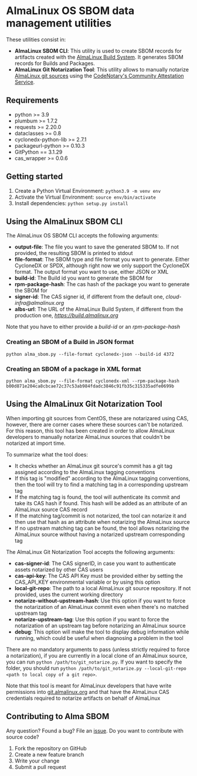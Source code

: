 # AlmaLinux OS SBOM data management utilities

These utilities consist in:
* __AlmaLinux SBOM CLI__: This utility is used to create SBOM records for artifacts created with the [AlmaLinux Build System](https://github.com/AlmaLinux/build-system). It generates SBOM records for Builds and Packages.
* __AlmaLinux Git Notarization Tool__: This utility allows to manually notarize [AlmaLinux git sources](https://git.almalinux.org) using the [CodeNotary's Community Attestation Service](https://cas.codenotary.com/).

## Requirements

* python >= 3.9
* plumbum >= 1.7.2
* requests >= 2.20.0
* dataclasses >= 0.8
* cyclonedx-python-lib >= 2.7.1
* packageurl-python >= 0.10.3
* GitPython == 3.1.29
* cas_wrapper >= 0.0.6

## Getting started

1. Create a Python Virtual Environment: `python3.9 -m venv env`
2. Activate the Virtual Environment: `source env/bin/activate`
3. Install dependencies: `python setup.py install`

## Using the AlmaLinux SBOM CLI

The AlmaLinux OS SBOM CLI accepts the following arguments:
* __output-file__: The file you want to save the generated SBOM to. If not provided, the resulting SBOM is printed to stdout
* __file-format__: The SBOM type and file format you want to generate. Either CycloneDX or SPDX, although right now we only support the CycloneDX format. The output format you want to use, either JSON or XML
* __build-id__: The Build id you want to generate the SBOM for
* __rpm-package-hash__: The cas hash of the package you want to generate the SBOM for
* __signer-id__: The CAS signer id, if different from the default one, _cloud-infra@almalinux.org_
* __albs-url__: The URL of the AlmaLinux Build System, if different from the production one, _https://build.almalinux.org_

Note that you have to either provide a _build-id_ or an _rpm-package-hash_

### Creating an SBOM of a Build in JSON format

`python alma_sbom.py --file-format cyclonedx-json --build-id 4372`

### Creating an SBOM of a package in XML format

`python alma_sbom.py --file-format cyclonedx-xml --rpm-package-hash b00d871e204ca8cbcae72c37c53ab984fdadc3846c91fb35c315335adfe0699b`

## Using the AlmaLinux Git Notarization Tool

When importing git sources from CentOS, these are notarizared using CAS, however, there are corner cases where these sources can't be notarized.
For this reason, this tool has been created in order to allow AlmaLinux developers to manually notarize AlmaLinux sources that couldn't be notarized at import time.

To summarize what the tool does:
* It checks whether an AlmaLinux git source's commit has a git tag assigned according to the AlmaLinux tagging conventions
* If this tag is "modified" according to the AlmaLinux tagging conventions, then the tool will try to find a matching tag in a corresponding upstream tag
* If the matching tag is found, the tool will authenticate its commit and take its CAS hash if found. This hash will be added as an attribute of an AlmaLinux source CAS record
* If the matching tag/commit is not notarized, the tool can notarize it and then use that hash as an attribute when notarizing the AlmaLinux source
* If no upstream matching tag can be found, the tool allows notarizing the AlmaLinux source without having a notarized upstream corresponding tag

The AlmaLinux Git Notarization Tool accepts the following arguments:
* __cas-signer-id__: The CAS signerID, in case you want to authenticate assets notarized by other CAS users
* __cas-api-key__: The CAS API Key must be provided either by setting the CAS_API_KEY environmental variable or by using this option
* __local-git-repo__: The path to a local AlmaLinux git source repository. If not provided, uses the current working directory
* __notarize-without-upstream-hash__: Use this option if you want to force the notarization of an AlmaLinux commit even when there's no matched upstream tag
* __notarize-upstream-tag__: Use this option if you want to force the notarization of an upstream tag before notarizing an AlmaLinux source
* __debug__: This option will make the tool to display debug information while running, which could be useful when diagnosing a problem in the tool

There are no mandatory arguments to pass (unless strictly required to force a notarization), if you are currently in a local clone of an AlmaLinux source, you can run `python /path/to/git_notarize.py`.
If you want to specify the folder, you should run `python /path/to/git_notarize.py --local-git-repo <path to local copy of a git repo>`.

Note that this tool is meant for AlmaLinux developers that have write permissions into [git.almalinux.org](https://git.almalinux.org) and that have the AlmaLinux CAS credentials required to notarize artifacts on behalf of AlmaLinux

## Contributing to Alma SBOM

Any question? Found a bug? File an [issue](https://github.com/AlmaLinux/alma-sbom/issues).
Do you want to contribute with source code?
1. Fork the repository on GitHub
2. Create a new feature branch
3. Write your change
4. Submit a pull request
